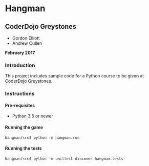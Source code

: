 # Hangman

## CoderDojo Greystones

 * Gordon Elliott
 * Andrew Cullen

__February 2017__

### Introduction

This project includes sample code for a Python course
to be given at CoderDojo Greystones.

### Instructions

#### Pre-requisites

 * Python 3.5 or newer
 
#### Running the game

~~~
hangman/src$ python -m hangman.run
~~~

#### Running the tests

~~~
hangman/src$ python -m unittest discover hangman.tests
~~~
